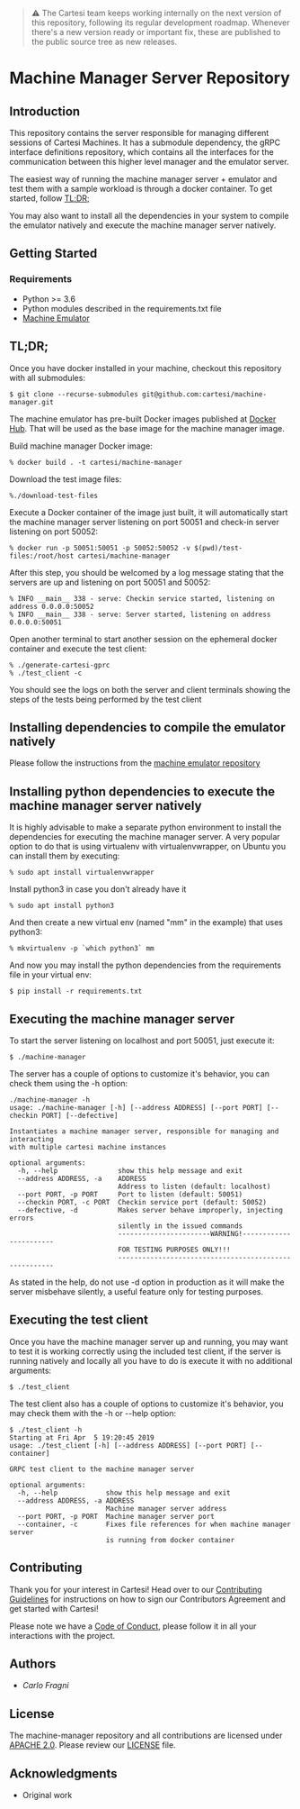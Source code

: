 > :warning: The Cartesi team keeps working internally on the next version of this repository, following its regular development roadmap. Whenever there's a new version ready or important fix, these are published to the public source tree as new releases.

# Machine Manager Server Repository

## Introduction

This repository contains the server responsible for managing different sessions of Cartesi Machines. It has a submodule dependency, the gRPC interface definitions repository, which contains all the interfaces for the communication between this higher level manager and the emulator server.

The easiest way of running the machine manager server + emulator and test them with a sample workload is through a docker container. To get started, follow [TL;DR;](#tldr)

You may also want to install all the dependencies in your system to compile the emulator natively and execute the machine manager server natively.

## Getting Started

### Requirements

- Python >= 3.6
- Python modules described in the requirements.txt file
- [Machine Emulator](https://github.com/cartesi/machine-emulator)

## TL;DR;

Once you have docker installed in your machine, checkout this repository with all submodules:
```console
$ git clone --recurse-submodules git@github.com:cartesi/machine-manager.git
```

The machine emulator has pre-built Docker images published at [Docker Hub](https://hub.docker.com/repository/docker/cartesi/machine-emulator). That will be used as the base image for the machine manager image.

Build machine manager Docker image:
```console
% docker build . -t cartesi/machine-manager
```

Download the test image files:
```console
%./download-test-files
```

Execute a Docker container of the image just built, it will automatically start the machine manager server listening on port 50051 and check-in server listening on port 50052:
```console
% docker run -p 50051:50051 -p 50052:50052 -v $(pwd)/test-files:/root/host cartesi/machine-manager
```

After this step, you should be welcomed by a log message stating that the servers are up and listening on port 50051 and 50052:
```console
% INFO __main__ 338 - serve: Checkin service started, listening on address 0.0.0.0:50052
% INFO __main__ 338 - serve: Server started, listening on address 0.0.0.0:50051
```

Open another terminal to start another session on the ephemeral docker container and execute the test client:
```console
% ./generate-cartesi-gprc
% ./test_client -c
```
You should see the logs on both the server and client terminals showing the steps of the tests being performed by the test client

## Installing dependencies to compile the emulator natively

Please follow the instructions from the [machine emulator repository](https://github.com/cartesi/machine-emulator/blob/master/README.md)

## Installing python dependencies to execute the machine manager server natively

It is highly advisable to make a separate python environment to install the dependencies for executing the machine manager server. A very popular option to do that is using virtualenv with virtualenvwrapper, on Ubuntu you can install them by executing:
```console
% sudo apt install virtualenvwrapper
```

Install python3 in case you don't already have it
```console
% sudo apt install python3
```

And then create a new virtual env (named "mm" in the example) that uses python3:
```console
% mkvirtualenv -p `which python3` mm
```

And now you may install the python dependencies from the requirements file in your virtual env:
```console
$ pip install -r requirements.txt
```

## Executing the machine manager server

To start the server listening on localhost and port 50051, just execute it:
```console
$ ./machine-manager
```

The server has a couple of options to customize it's behavior, you can check them using the -h option:
```console
./machine-manager -h
usage: ./machine-manager [-h] [--address ADDRESS] [--port PORT] [--checkin PORT] [--defective]

Instantiates a machine manager server, responsible for managing and interacting
with multiple cartesi machine instances

optional arguments:
  -h, --help               show this help message and exit
  --address ADDRESS, -a    ADDRESS
                           Address to listen (default: localhost)
  --port PORT, -p PORT     Port to listen (default: 50051)
  --checkin PORT, -c PORT  Checkin service port (default: 50052)
  --defective, -d          Makes server behave improperly, injecting errors
                           silently in the issued commands
                           -----------------------WARNING!-----------------------
                           FOR TESTING PURPOSES ONLY!!!
                           ------------------------------------------------------
```

As stated in the help, do not use -d option in production as it will make the server misbehave silently, a useful feature only for testing purposes.

## Executing the test client

Once you have the machine manager server up and running, you may want to test it is working correctly using the included test client, if the server is running natively and locally all you have to do is execute it with no additional arguments:
```console
$ ./test_client
```

The test client also has a couple of options to customize it's behavior, you may check them with the -h or --help option:
```console
$ ./test_client -h
Starting at Fri Apr  5 19:20:45 2019
usage: ./test_client [-h] [--address ADDRESS] [--port PORT] [--container]

GRPC test client to the machine manager server

optional arguments:
  -h, --help            show this help message and exit
  --address ADDRESS, -a ADDRESS
                        Machine manager server address
  --port PORT, -p PORT  Machine manager server port
  --container, -c       Fixes file references for when machine manager server
                        is running from docker container
```

## Contributing

Thank you for your interest in Cartesi! Head over to our [Contributing Guidelines](CONTRIBUTING.md) for instructions on how to sign our Contributors Agreement and get started with Cartesi!

Please note we have a [Code of Conduct](CODE_OF_CONDUCT.md), please follow it in all your interactions with the project.

## Authors

- *Carlo Fragni*

## License

The machine-manager repository and all contributions are licensed under
[APACHE 2.0](https://www.apache.org/licenses/LICENSE-2.0). Please review our [LICENSE](LICENSE) file.

## Acknowledgments

- Original work
